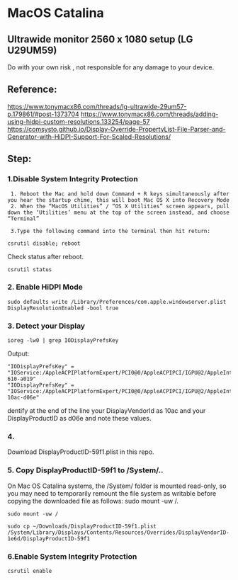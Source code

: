 # MacOS Catalina 
##              Ultrawide monitor 2560 x 1080 setup (LG U29UM59)

Do with your own risk , not responsible for any damage to your device.

## Reference:

https://www.tonymacx86.com/threads/lg-ultrawide-29um57-p.179861/#post-1373704
https://www.tonymacx86.com/threads/adding-using-hidpi-custom-resolutions.133254/page-57
https://comsysto.github.io/Display-Override-PropertyList-File-Parser-and-Generator-with-HiDPI-Support-For-Scaled-Resolutions/


## Step:


### 1.Disable System Integrity Protection

     1. Reboot the Mac and hold down Command + R keys simultaneously after you hear the startup chime, this will boot Mac OS X into Recovery Mode
     2. When the “MacOS Utilities” / “OS X Utilities” screen appears, pull down the ‘Utilities’ menu at the top of the screen instead, and choose “Terminal”

     3.Type the following command into the terminal then hit return:

```
csrutil disable; reboot
```
Check status after reboot.

```
csrutil status

```

### 2. Enable HiDPI Mode
```
sudo defaults write /Library/Preferences/com.apple.windowserver.plist DisplayResolutionEnabled -bool true
```

### 3. Detect your Display
```
ioreg -lw0 | grep IODisplayPrefsKey
```

Output:
```
"IODisplayPrefsKey" = "IOService:/AppleACPIPlatformExpert/PCI0@0/AppleACPIPCI/IGPU@2/AppleIntelFramebuffer@0/display0/AppleBacklightDisplay-610-a019"
"IODisplayPrefsKey" = "IOService:/AppleACPIPlatformExpert/PCI0@0/AppleACPIPCI/IGPU@2/AppleIntelFramebuffer@2/display0/AppleDisplay-10ac-d06e"
```
dentify at the end of the line your DisplayVendorId as 10ac and your DisplayProductID as d06e and note these values. 


### 4.

Download DisplayProductID-59f1.plist in this repo.



### 5. Copy DisplayProductID-59f1 to /System/.. 

On Mac OS Catalina systems, the /System/ folder is mounted read-only, so you may need to temporarily remount the file system as writable before copying the downloaded file as follows: sudo mount -uw /.
```
sudo mount -uw /
```
```
sudo cp ~/Downloads/DisplayProductID-59f1.plist /System/Library/Displays/Contents/Resources/Overrides/DisplayVendorID-1e6d/DisplayProductID-59f1
```

### 6.Enable System Integrity Protection

```
csrutil enable

```
